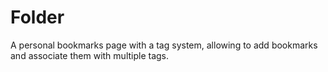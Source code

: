 # Folder
A personal bookmarks page with a tag system, allowing to add bookmarks and associate them with multiple tags.
